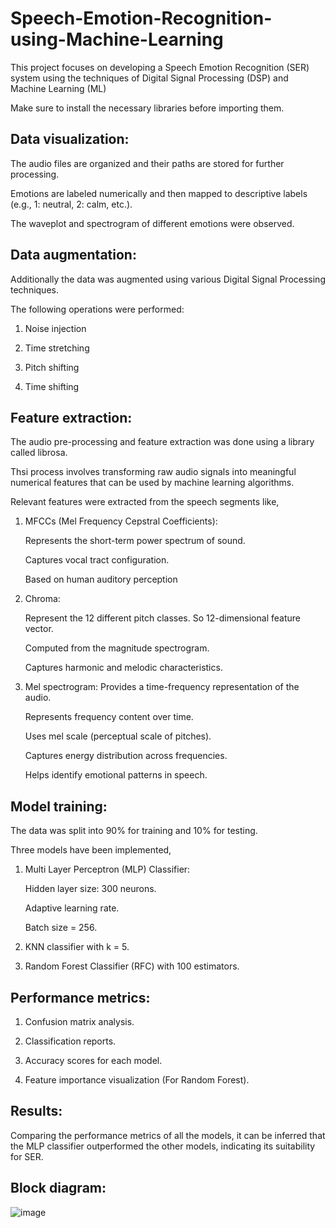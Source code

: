 # Speech-Emotion-Recognition-using-Machine-Learning
This project focuses on developing a Speech Emotion Recognition (SER) system using the techniques of Digital Signal Processing (DSP) and Machine Learning (ML)

Make sure to install the necessary libraries before importing them.

## Data visualization:

The audio files are organized and their paths are stored for further processing.

Emotions are labeled numerically and then mapped to descriptive labels (e.g., 1: neutral, 2: calm, etc.).

The waveplot and spectrogram of different emotions were observed.

## Data augmentation:

Additionally the data was augmented using various Digital Signal Processing techniques.

The following operations were performed:

1. Noise injection

2. Time stretching

3. Pitch shifting

4. Time shifting

## Feature extraction:

The audio pre-processing and feature extraction was done using a library called librosa.

Thsi process involves transforming raw audio signals into meaningful numerical features that can be used by machine learning algorithms.

Relevant features were extracted from the speech segments like,

1. MFCCs (Mel Frequency Cepstral Coefficients):

   Represents the short-term power spectrum of sound.

   Captures vocal tract configuration.

   Based on human auditory perception
   

2. Chroma:
   
   Represent the 12 different pitch classes. So 12-dimensional feature vector.

   Computed from the magnitude spectrogram.

   Captures harmonic and melodic characteristics.

3. Mel spectrogram: Provides a time-frequency representation of the audio.

   Represents frequency content over time.

   Uses mel scale (perceptual scale of pitches).

   Captures energy distribution across frequencies.

   Helps identify emotional patterns in speech.


## Model training:

The data was split into 90% for training and 10% for testing. 

Three models have been implemented,

1. Multi Layer Perceptron (MLP) Classifier:
   
   Hidden layer size: 300 neurons.
   
   Adaptive learning rate.

   Batch size = 256.

2. KNN classifier with k = 5.

3. Random Forest Classifier (RFC) with 100 estimators.

## Performance metrics:

1. Confusion matrix analysis.

2. Classification reports.

3. Accuracy scores for each model.

4. Feature importance visualization (For Random Forest).

## Results:

Comparing the performance metrics of all the models, it can be inferred that the MLP classifier outperformed the other models, indicating its suitability for SER.

## Block diagram:

![image](https://github.com/user-attachments/assets/b3c198f6-f134-45ba-a07f-c652cfd2e5f8)









